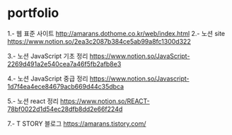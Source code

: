 # portfolio 

1.- 웹 표준 사이트 
http://amarans.dothome.co.kr/web/index.html
2.- 노션 site 
https://www.notion.so/2ea3c2087b384ce5ab99a8fc1300d322


3.- 노션 JavaScript 기초 정리
https://www.notion.so/JavaScript-2269d491a2e540cea7a46f5fb2afb8e3

4.- 노션 JavaScript 중급 정리
https://www.notion.so/Javascript-1d7f4ea4ece84679acb669d44c35dbca

5.- 노션 react 정리
https://www.notion.so/REACT-78bf0022d1d54ec28dfb8dd2e66f224d



7.- T STORY 블로그
https://amarans.tistory.com/
